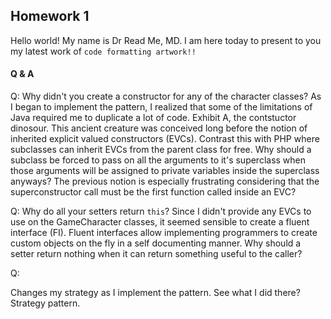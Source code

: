 ## Homework 1
Hello world! My name is Dr Read Me, MD. I am here today to present to you my latest work of `code formatting artwork!!`

#### Q & A
Q: Why didn't you create a constructor for any of the character classes?  As I began to implement the pattern, I realized that some of the limitations of Java required me to duplicate a lot of code. Exhibit A, the contstuctor dinosour.  This ancient creature was conceived long before the notion of inherited explicit valued constructors (EVCs). Contrast this with PHP where subclasses can inherit EVCs from the parent class for free.  Why should a subclass be forced to pass on all the arguments to it's superclass when those arguments will be assigned to private variables inside the superclass anyways? The previous notion is especially frustrating considering that the superconstructor call must be the first function called inside an EVC?  

Q: Why do all your setters return `this`? 
Since I didn't provide any EVCs to use on the GameCharacter classes, it seemed sensible to create a fluent interface (FI).  Fluent interfaces allow implementing programmers to create custom objects on the fly in a self documenting manner.  Why should a setter return nothing when it can return something useful to the caller?

Q: 

Changes my strategy as I implement the pattern.  See what I did there? Strategy pattern. 